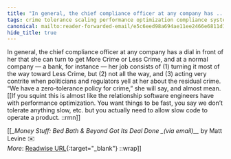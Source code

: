 ```yaml
---
title: "In general, the chief compliance officer at any company has ..."
tags: crime tolerance scaling performance optimization compliance systems articles-24193560
canonical: mailto:reader-forwarded-email/e5c6eed98a694ae11ee2466e6811d1d5
hide_title: true
---
```


In general, the chief compliance officer at any company has a dial in front of her that she can turn to get More Crime or Less Crime, and at a normal company — a bank, for instance — her job consists of (1) turning it most of the way toward Less Crime, but (2) not all the way, and (3) acting very contrite when politicians and regulators yell at her about the residual crime. “We have a zero-tolerance policy for crime,” she will say, and almost mean.
[[If you squint this is almost like the relationship software engineers have with performance optimization. You want things to be fast, you say we don’t tolerate anything slow, etc. but you actually need to allow slow code to operate a product. ::rmn]]


[[<cite>_Money Stuff: Bed Bath & Beyond Got Its Deal Done _(via email)__</cite> by Matt Levine ✉️<br>
_More_: [Readwise URL](https://readwise.io/open/473002145){:target="_blank"}
::wrap]]